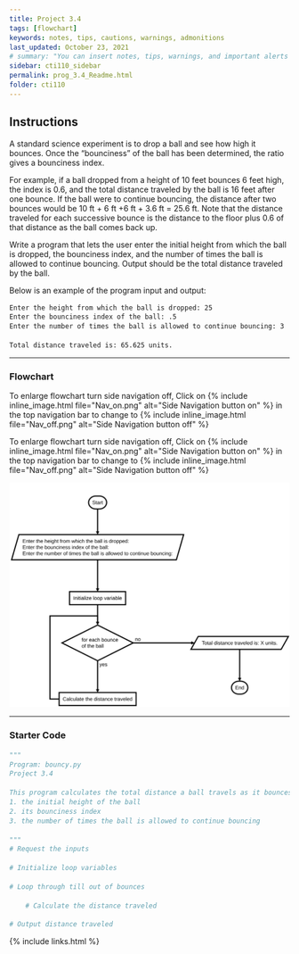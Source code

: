 ```yaml
---
title: Project 3.4
tags: [flowchart]
keywords: notes, tips, cautions, warnings, admonitions
last_updated: October 23, 2021
# summary: "You can insert notes, tips, warnings, and important alerts in your content. These notes are stored as shortcodes made available through the linksrefs.hmtl include."
sidebar: cti110_sidebar
permalink: prog_3.4_Readme.html
folder: cti110
---
```


## Instructions

A standard science experiment is to drop a ball and see how high it bounces. Once the “bounciness” of the ball has been determined, the ratio gives a bounciness index.

For example, if a ball dropped from a height of 10 feet bounces 6 feet high, the index is 0.6, and the total distance traveled by the ball is 16 feet after one bounce. If the ball were to continue bouncing, the distance after two bounces would be 10 ft + 6 ft +6 ft + 3.6 ft = 25.6 ft. Note that the distance traveled for each successive bounce is the distance to the floor plus 0.6 of that distance as the ball comes back up.

Write a program that lets the user enter the initial height from which the ball is dropped, the bounciness index, and the number of times the ball is allowed to continue bouncing. Output should be the total distance traveled by the ball.

Below is an example of the program input and output:

```bash
Enter the height from which the ball is dropped: 25
Enter the bounciness index of the ball: .5
Enter the number of times the ball is allowed to continue bouncing: 3

Total distance traveled is: 65.625 units.
```

---

### Flowchart

To enlarge flowchart turn side navigation off, Click on {% include inline_image.html
file="Nav_on.png" alt="Side Navigation button on" %} in the top navigation bar to change to {% include inline_image.html
file="Nav_off.png" alt="Side Navigation button off" %}

To enlarge flowchart turn side navigation off, Click on {% include inline_image.html
file="Nav_on.png" alt="Side Navigation button on" %} in the top navigation bar to change to {% include inline_image.html
file="Nav_off.png" alt="Side Navigation button off" %}

![bounce flowchart](../../images/cti110_p_3.4_bouncy.flowchart.svg)

---

### Starter Code

```python
"""
Program: bouncy.py
Project 3.4

This program calculates the total distance a ball travels as it bounces given:
1. the initial height of the ball
2. its bounciness index
3. the number of times the ball is allowed to continue bouncing

"""
# Request the inputs

# Initialize loop variables

# Loop through till out of bounces

    # Calculate the distance traveled

# Output distance traveled
```

{% include links.html %}
